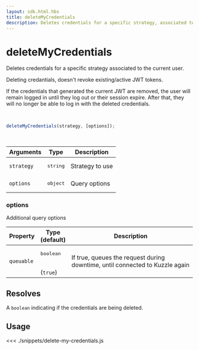 ```yaml
---
layout: sdk.html.hbs
title: deleteMyCredentials
description: Deletes credentials for a specific strategy, associated to the current user
---
```


# deleteMyCredentials

Deletes credentials for a specific strategy associated to the current user.

Deleting credantials, doesn't revoke existing/active JWT tokens.

If the credentials that generated the current JWT are removed, the user will remain logged in until they log out or their session expire. After that, they will no longer be able to log in with the deleted credentials.

<br/>

```javascript
deleteMyCredentials(strategy, [options]);
```

<br/>

| Arguments  | Type              | Description     |
| ---------- | ----------------- | --------------- |
| `strategy` | <pre>string</pre> | Strategy to use |
| `options`  | <pre>object</pre> | Query options   |

### options

Additional query options

| Property   | Type<br/>(default)              | Description                                                                  |
| ---------- | ------------------------------- | ---------------------------------------------------------------------------- |
| `queuable` | <pre>boolean</pre><br/>(`true`) | If true, queues the request during downtime, until connected to Kuzzle again |

## Resolves

A `boolean` indicating if the credentials are being deleted.

## Usage

<<< ./snippets/delete-my-credentials.js
